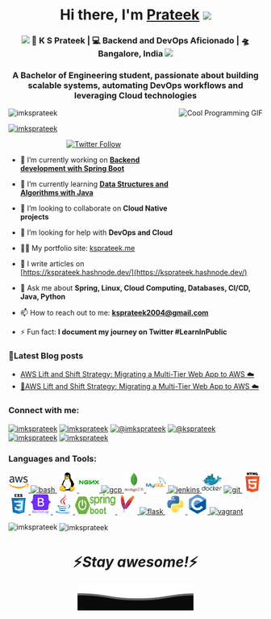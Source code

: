<h1 align="center">Hi there, I'm <a href="https://ksprateek.me">Prateek</a> <img src="https://media.giphy.com/media/hvRJCLFzcasrR4ia7z/giphy.gif" width="25px"></h1>
<h3 align="center"><img src="https://media.giphy.com/media/WUlplcMpOCEmTGBtBW/giphy.gif" width="30"> 🙎 K S Prateek | 💻 Backend and DevOps Aficionado  | 🛸 Bangalore, India <img src="https://media.giphy.com/media/WUlplcMpOCEmTGBtBW/giphy.gif" width="30"></h3>
<h3 align="center">A Bachelor of Engineering student, passionate about building scalable systems, automating DevOps workflows and leveraging Cloud technologies</h3>
<p align="center">
  <img src="https://camo.githubusercontent.com/7de37139d0b4c1ce40865e799b446c0e963a3dd8fb68d239707237c40604fa3d/68747470733a2f2f63646e2e6472696262626c652e636f6d2f75736572732f3733303730332f73637265656e73686f74732f363538313234332f6176656e746f2e676966" alt="Cool Programming GIF" height="300" style="float: right;">
</p>

<p align="left"> <img src="https://komarev.com/ghpvc/?username=imksprateek&label=Profile%20views&color=0e75b6&style=flat" alt="imksprateek" /> </p>

<p align="left"> <a href="https://github.com/ryo-ma/github-profile-trophy"><img src="https://github-profile-trophy.vercel.app/?username=imksprateek&theme=radical" alt="imksprateek" /></a> </p>

<p align="center">
   <a href="https://twitter.com/imksprateek"><img alt="Twitter Follow" src="https://img.shields.io/twitter/follow/imksprateek?style=for-the-badge&color=09f&labelColor=black&logo=twitter&label=Follow @imksprateek"></a>
</p>

- 🔭 I’m currently working on [**Backend development with Spring Boot**](https://github.com/imksprateek/Backend-Dev-Springboot.git)

- 🌱 I’m currently learning [**Data Structures and Algorithms with Java**](https://github.com/imksprateek/DSA-with-Java.git)

- 🧩 I’m looking to collaborate on **Cloud Native projects**

- 🤝 I’m looking for help with **DevOps and Cloud**

- 👨‍💻 My portfolio site: [ksprateek.me](https://ksprateek.me)

- 📝 I write articles on [https://ksprateek.hashnode.dev/](https://ksprateek.hashnode.dev/)

- 💬 Ask me about **Spring, Linux, Cloud Computing, Databases, CI/CD, Java, Python**

- 📫 How to reach out to me: **ksprateek2004@gmail.com**

- ⚡ Fun fact: **I document my journey on Twitter #LearnInPublic**


### 📕Latest Blog posts
<!-- BLOG-POST-LIST:START -->
- [AWS Lift and Shift Strategy: Migrating a Multi-Tier Web App to AWS ☁️](https://ksprateek.medium.com/aws-lift-and-shift-strategy-migrating-a-multi-tier-web-app-to-aws-%EF%B8%8F-b51d2fc36da4?source=rss-094775c6fc3d------2)
- [🚀AWS Lift and Shift Strategy: Migrating a Multi-Tier Web App to AWS ☁️](https://ksprateek.hashnode.dev/awsliftandshift)
<!-- BLOG-POST-LIST:END -->

<h3 align="left">Connect with me:</h3>
<p align="left">
<a href="https://twitter.com/imksprateek" target="blank"><img align="center" src="https://raw.githubusercontent.com/rahuldkjain/github-profile-readme-generator/master/src/images/icons/Social/twitter.svg" alt="imksprateek" height="30" width="40" /></a>
<a href="https://linkedin.com/in/imksprateek" target="blank"><img align="center" src="https://raw.githubusercontent.com/rahuldkjain/github-profile-readme-generator/master/src/images/icons/Social/linked-in-alt.svg" alt="imksprateek" height="30" width="40" /></a>
<a href="https://hashnode.com/@imksprateek" target="blank"><img align="center" src="https://raw.githubusercontent.com/rahuldkjain/github-profile-readme-generator/master/src/images/icons/Social/hashnode.svg" alt="@imksprateek" height="30" width="40" /></a>
<a href="https://medium.com/@ksprateek" target="blank"><img align="center" src="https://raw.githubusercontent.com/rahuldkjain/github-profile-readme-generator/master/src/images/icons/Social/medium.svg" alt="@ksprateek" height="30" width="40" /></a>
<a href="https://www.leetcode.com/imksprateek" target="blank"><img align="center" src="https://raw.githubusercontent.com/rahuldkjain/github-profile-readme-generator/master/src/images/icons/Social/leet-code.svg" alt="imksprateek" height="30" width="40" /></a>
  <a href="https://dev.to/imksprateek" target="blank"><img align="center" src="https://raw.githubusercontent.com/rahuldkjain/github-profile-readme-generator/master/src/images/icons/Social/devto.svg" alt="imksprateek" height="30" width="40" /></a>
</p>

<h3 align="left">Languages and Tools:</h3>
<p align="left"> <a href="https://aws.amazon.com" target="_blank" rel="noreferrer"> <img src="https://raw.githubusercontent.com/devicons/devicon/master/icons/amazonwebservices/amazonwebservices-original-wordmark.svg" alt="aws" width="40" height="40"/> </a> <a href="https://www.gnu.org/software/bash/" target="_blank" rel="noreferrer"> <img src="https://www.vectorlogo.zone/logos/gnu_bash/gnu_bash-icon.svg" alt="bash" width="40" height="40"/> </a> <a href="https://www.linux.org/" target="_blank" rel="noreferrer"> <img src="https://raw.githubusercontent.com/devicons/devicon/master/icons/linux/linux-original.svg" alt="linux" width="40" height="40"/> </a> <a href="https://www.nginx.com" target="_blank" rel="noreferrer"> <img src="https://raw.githubusercontent.com/devicons/devicon/master/icons/nginx/nginx-original.svg" alt="nginx" width="40" height="40"/> </a> <a href="https://cloud.google.com" target="_blank" rel="noreferrer"> <img src="https://www.vectorlogo.zone/logos/google_cloud/google_cloud-icon.svg" alt="gcp" width="40" height="40"/> </a> <a href="https://www.mongodb.com/" target="_blank" rel="noreferrer"> <img src="https://raw.githubusercontent.com/devicons/devicon/master/icons/mongodb/mongodb-original-wordmark.svg" alt="mongodb" width="40" height="40"/> </a> <a href="https://www.mysql.com/" target="_blank" rel="noreferrer"> <img src="https://raw.githubusercontent.com/devicons/devicon/master/icons/mysql/mysql-original-wordmark.svg" alt="mysql" width="40" height="40"/> </a> <a href="https://www.docker.com/" target="_blank" rel="noreferrer"> <a href="https://www.jenkins.io" target="_blank" rel="noreferrer"> <img src="https://www.vectorlogo.zone/logos/jenkins/jenkins-icon.svg" alt="jenkins" width="40" height="40"/> </a>  <img src="https://raw.githubusercontent.com/devicons/devicon/master/icons/docker/docker-original-wordmark.svg" alt="docker" width="40" height="40"/> </a> <a href="https://git-scm.com/" target="_blank" rel="noreferrer"> <img src="https://www.vectorlogo.zone/logos/git-scm/git-scm-icon.svg" alt="git" width="40" height="40"/> </a> <a href="https://www.w3.org/html/" target="_blank" rel="noreferrer"> <img src="https://raw.githubusercontent.com/devicons/devicon/master/icons/html5/html5-original-wordmark.svg" alt="html5" width="40" height="40"/> </a> <a href="https://www.w3schools.com/css/" target="_blank" rel="noreferrer"> <img src="https://raw.githubusercontent.com/devicons/devicon/master/icons/css3/css3-original-wordmark.svg" alt="css3" width="40" height="40"/> </a> <a href="https://getbootstrap.com" target="_blank" rel="noreferrer"> <img src="https://raw.githubusercontent.com/devicons/devicon/master/icons/bootstrap/bootstrap-plain-wordmark.svg" alt="bootstrap" width="40" height="40"/> </a> <a href="https://www.java.com" target="_blank" rel="noreferrer"> <img src="https://raw.githubusercontent.com/devicons/devicon/master/icons/java/java-original.svg" alt="java" width="40" height="40"/> </a> <a href="https://spring.io/" target="_blank" rel="noreferrer"> <img src="spring-boot.png" alt="spring-boot" width="80" height="40"/> </a>  <a href="https://maven.apache.org/" target="_blank" rel="noreferrer"> <img src="https://raw.githubusercontent.com/devicons/devicon/master/icons/maven/maven-original.svg" alt="maven" width="40" height="40"/> </a> <a href="https://flask.palletsprojects.com/" target="_blank" rel="noreferrer"> <img src="https://www.vectorlogo.zone/logos/pocoo_flask/pocoo_flask-icon.svg" alt="flask" width="40" height="40"/> </a> <a href="https://www.python.org" target="_blank" rel="noreferrer"> <img src="https://raw.githubusercontent.com/devicons/devicon/master/icons/python/python-original.svg" alt="python" width="40" height="40"/> </a> <a href="https://www.cprogramming.com/" target="_blank" rel="noreferrer"> <img src="https://raw.githubusercontent.com/devicons/devicon/master/icons/c/c-original.svg" alt="c" width="40" height="40"/> </a> <a href="https://www.vagrantup.com/" target="_blank" rel="noreferrer"> <img src="https://www.vectorlogo.zone/logos/vagrantup/vagrantup-icon.svg" alt="vagrant" width="40" height="40"/> </a> </p>

<p><img align="left" src="https://github-readme-stats.vercel.app/api/top-langs?username=imksprateek&show_icons=true&locale=en&layout=compact&theme=radical" alt="imksprateek" /></p>

<p>&nbsp;<img align="center" src="https://github-readme-stats.vercel.app/api?username=imksprateek&show_icons=true&locale=en&theme=radical" alt="imksprateek" /></p>

<h1 align='center'>⚡️<i>Stay awesome!</i>⚡️</h1>

<p align="center">
  <img src="Bottom.svg" alt="Github Stats" />
</p>
